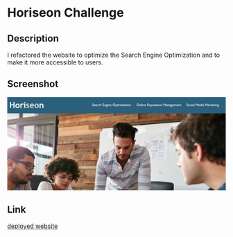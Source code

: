 # Horiseon Challenge

## Description
I refactored the website to optimize the Search Engine Optimization and to make it more accessible to users. 

## Screenshot
![screenshot of website](./assets/images/Screenshot.png)

## Link
[deployed website]()